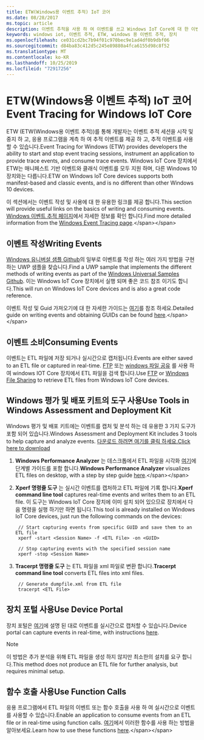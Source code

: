 ```yaml
---
title: ETW(Windows용 이벤트 추적) IoT 코어
ms.date: 08/28/2017
ms.topic: article
description: 이벤트 추적을 사용 하 여 이벤트를 쓰고 Windows IoT Core에 대 한 이벤트를 사용 하는 방법을 알아봅니다.
keywords: windows iot, 이벤트 추적, ETW, windows 용 이벤트 추적, 장치
ms.openlocfilehash: ce031cd2bc7b94f01c970bec9e1ad4df0b9dbf06
ms.sourcegitcommit: d84ba83c412d5c245e89880a4fca6155d98c8f52
ms.translationtype: MT
ms.contentlocale: ko-KR
ms.lasthandoff: 10/25/2019
ms.locfileid: "72917256"
---
```

# <a name="event-tracing-for-windows-iot-core"></a><span data-ttu-id="f36c9-104">ETW(Windows용 이벤트 추적) IoT 코어</span><span class="sxs-lookup"><span data-stu-id="f36c9-104">Event Tracing for Windows IoT Core</span></span>

<span data-ttu-id="f36c9-105">ETW (ETW(Windows용 이벤트 추적))를 통해 개발자는 이벤트 추적 세션을 시작 및 중지 하 고, 응용 프로그램을 계측 하 여 추적 이벤트를 제공 하 고, 추적 이벤트를 사용할 수 있습니다.</span><span class="sxs-lookup"><span data-stu-id="f36c9-105">Event Tracing for Windows (ETW) provides developers the ability to start and stop event tracing sessions, instrument an application to provide trace events, and consume trace events.</span></span>
<span data-ttu-id="f36c9-106">Windows IoT Core 장치에서 ETW는 매니페스트 기반 이벤트와 클래식 이벤트를 모두 지원 하며, 다른 Windows 10 장치와는 다릅니다.</span><span class="sxs-lookup"><span data-stu-id="f36c9-106">ETW on Windows IoT Core devices supports both manifest-based and classic events, and is no different than other Windows 10 devices.</span></span>

<span data-ttu-id="f36c9-107">이 섹션에서는 이벤트 작성 및 사용에 대 한 유용한 링크를 제공 합니다.</span><span class="sxs-lookup"><span data-stu-id="f36c9-107">This section will provide useful links on the basics of writing and consuming events.</span></span> <span data-ttu-id="f36c9-108">[Windows 이벤트 추적 페이지](https://msdn.microsoft.com/library/windows/desktop/bb968803(v=vs.85).aspx)에서 자세한 정보를 확인 합니다.</span><span class="sxs-lookup"><span data-stu-id="f36c9-108">Find more detailed information from the [Windows Event Tracing page](https://msdn.microsoft.com/library/windows/desktop/bb968803(v=vs.85).aspx).</span></span>

## <a name="writing-events"></a><span data-ttu-id="f36c9-109">이벤트 작성</span><span class="sxs-lookup"><span data-stu-id="f36c9-109">Writing Events</span></span>

<span data-ttu-id="f36c9-110">[Windows 유니버설 샘플 Github](https://github.com/Microsoft/Windows-universal-samples/tree/master/Samples/Logging)의 일부로 이벤트를 작성 하는 여러 가지 방법을 구현 하는 UWP 샘플을 찾습니다.</span><span class="sxs-lookup"><span data-stu-id="f36c9-110">Find a UWP sample that implements the different methods of writing events as part of the [Windows Universal Samples Github](https://github.com/Microsoft/Windows-universal-samples/tree/master/Samples/Logging).</span></span>
<span data-ttu-id="f36c9-111">이는 Windows IoT Core 장치에서 실행 되며 좋은 코드 참조 이기도 합니다.</span><span class="sxs-lookup"><span data-stu-id="f36c9-111">This will run on Windows IoT Core devices and is also a great code reference.</span></span>

<span data-ttu-id="f36c9-112">이벤트 작성 및 Guid 가져오기에 대 한 자세한 가이드는 [여기](https://msdn.microsoft.com/library/windows/desktop/aa364161(v=vs.85).aspx)를 참조 하세요.</span><span class="sxs-lookup"><span data-stu-id="f36c9-112">Detailed guide on writing events and obtaining GUIDs can be found [here](https://msdn.microsoft.com/library/windows/desktop/aa364161(v=vs.85).aspx).</span></span>

## <a name="consuming-events"></a><span data-ttu-id="f36c9-113">이벤트 소비</span><span class="sxs-lookup"><span data-stu-id="f36c9-113">Consuming Events</span></span>

<span data-ttu-id="f36c9-114">이벤트는 ETL 파일에 저장 되거나 실시간으로 캡처됩니다.</span><span class="sxs-lookup"><span data-stu-id="f36c9-114">Events are either saved to an ETL file or captured in real-time.</span></span>
<span data-ttu-id="f36c9-115">[FTP](../connect-your-device/FTP.md) 또는 [windows 파일 공유](../manage-your-device/WindowsFileSharing.md) 를 사용 하 여 windows IOT Core 장치에서 ETL 파일을 검색 합니다.</span><span class="sxs-lookup"><span data-stu-id="f36c9-115">Use [FTP](../connect-your-device/FTP.md) or [Windows File Sharing](../manage-your-device/WindowsFileSharing.md) to retrieve ETL files from Windows IoT Core devices.</span></span>

## <a name="use-tools-in-windows-assessment-and-deployment-kit"></a><span data-ttu-id="f36c9-116">Windows 평가 및 배포 키트의 도구 사용</span><span class="sxs-lookup"><span data-stu-id="f36c9-116">Use Tools in Windows Assessment and Deployment Kit</span></span>

<span data-ttu-id="f36c9-117">Windows 평가 및 배포 키트에는 이벤트를 캡처 및 분석 하는 데 유용한 3 가지 도구가 포함 되어 있습니다.</span><span class="sxs-lookup"><span data-stu-id="f36c9-117">Windows Assessment and Deployment Kit includes 3 tools to help capture and analyze events.</span></span> [<span data-ttu-id="f36c9-118">다운로드 하려면 여기를 클릭 하세요.</span><span class="sxs-lookup"><span data-stu-id="f36c9-118">Click here to download</span></span>](http://go.microsoft.com/fwlink/p/?LinkId=526740)


1. <span data-ttu-id="f36c9-119">**Windows Performance Analyzer** 는 데스크톱에서 ETL 파일을 시각화 [여기](https://msdn.microsoft.com/library/windows/hardware/dn927319(v=vs.85).aspx)에 단계별 가이드를 포함 합니다.</span><span class="sxs-lookup"><span data-stu-id="f36c9-119">**Windows Performance Analyzer** visualizes ETL files on desktop, with a step by step guide [here](https://msdn.microsoft.com/library/windows/hardware/dn927319(v=vs.85).aspx).</span></span>

2. <span data-ttu-id="f36c9-120">**Xperf 명령줄 도구** 는 실시간 이벤트를 캡처하고 ETL 파일에 기록 합니다.</span><span class="sxs-lookup"><span data-stu-id="f36c9-120">**Xperf command line tool** captures real-time events and writes them to an ETL file.</span></span> <span data-ttu-id="f36c9-121">이 도구는 Windows IoT Core 장치에 이미 설치 되어 있으므로 장치에서 다음 명령을 실행 하기만 하면 됩니다.</span><span class="sxs-lookup"><span data-stu-id="f36c9-121">This tool is already installed on Windows IoT Core devices, just run the following commands on the devices:</span></span>

        // Start capturing events from specific GUID and save them to an ETL file
        xperf -start <Session Name> -f <ETL File> -on <GUID>

        // Stop capturing events with the specified session name
        xperf -stop <Session Name>


3. <span data-ttu-id="f36c9-122">**Tracerpt 명령줄 도구** 는 ETL 파일을 xml 파일로 변환 합니다.</span><span class="sxs-lookup"><span data-stu-id="f36c9-122">**Tracerpt command line tool** converts ETL files into xml files.</span></span>

        // Generate dumpfile.xml from ETL file
        tracerpt <ETL File>


## <a name="use-device-portal"></a><span data-ttu-id="f36c9-123">장치 포털 사용</span><span class="sxs-lookup"><span data-stu-id="f36c9-123">Use Device Portal</span></span>

<span data-ttu-id="f36c9-124">장치 포털은 [여기](https://msdn.microsoft.com/windows/uwp/debug-test-perf/device-portal)에 설명 된 대로 이벤트를 실시간으로 캡처할 수 있습니다.</span><span class="sxs-lookup"><span data-stu-id="f36c9-124">Device portal can capture events in real-time, with instructions [here](https://msdn.microsoft.com/windows/uwp/debug-test-perf/device-portal).</span></span>

> [!NOTE]
> <span data-ttu-id="f36c9-125">이 방법은 추가 분석을 위해 ETL 파일을 생성 하지 않지만 최소한의 설치를 요구 합니다.</span><span class="sxs-lookup"><span data-stu-id="f36c9-125">This method does not produce an ETL file for further analysis, but requires minimal setup.</span></span>

## <a name="use-function-calls"></a><span data-ttu-id="f36c9-126">함수 호출 사용</span><span class="sxs-lookup"><span data-stu-id="f36c9-126">Use Function Calls</span></span>

<span data-ttu-id="f36c9-127">응용 프로그램에서 ETL 파일의 이벤트 또는 함수 호출을 사용 하 여 실시간으로 이벤트를 사용할 수 있습니다.</span><span class="sxs-lookup"><span data-stu-id="f36c9-127">Enable an application to consume events from an ETL file or in real-time using function calls.</span></span>
<span data-ttu-id="f36c9-128">[여기](https://msdn.microsoft.com/library/windows/desktop/aa363692(v=vs.85).aspx)에서 이러한 함수를 사용 하는 방법을 알아보세요.</span><span class="sxs-lookup"><span data-stu-id="f36c9-128">Learn how to use these functions [here](https://msdn.microsoft.com/library/windows/desktop/aa363692(v=vs.85).aspx).</span></span>
